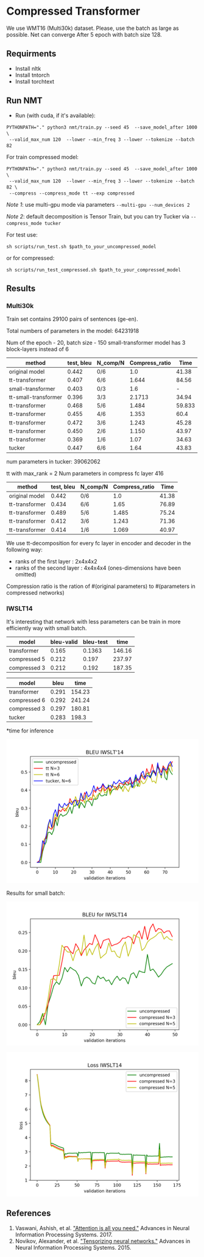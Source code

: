 
# Compressed Transformer

We use WMT16 (Multi30k) dataset. 
Please, use the batch as large as possible. 
Net can converge After 5 epoch with batch size 128.
   
## Requirments

* Install nltk
* Install tntorch
* Install torchtext


## Run NMT

* Run (with cuda, if it's available):

```
PYTHONPATH="." python3 nmt/train.py --seed 45  --save_model_after 1000 \
 --valid_max_num 120  --lower --min_freq 3 --lower --tokenize --batch 82
 ```
 
 
 For train compressed model:

```
PYTHONPATH="." python3 nmt/train.py --seed 45  --save_model_after 1000 \
 --valid_max_num 120  --lower --min_freq 3 --lower --tokenize --batch 82 \
 --compress --compress_mode tt --exp compressed

 ```
 
 _Note 1_: use multi-gpu mode via parameters ```--multi-gpu --num_devices 2``` 
 
 _Note 2_: default decomposition is Tensor Train, but you can try Tucker via ```--compress_mode tucker```
 
 For test use:
 ```
 sh scripts/run_test.sh $path_to_your_uncompressed_model
 ```
 or for compressed:
  ```
 sh scripts/run_test_compressed.sh $path_to_your_compressed_model
 ```
 
## Results

### Multi30k
Train set contains 29100 pairs of sentences (ge-en).
 
Total numbers of parameters in the model:  64231918

Num of the epoch - 20, batch size - 150
small-transformer model has 3 block-layers instead of 6


| method         | test, bleu  | N_comp/N  | Compress_ratio | Time |
|----------------|---------|---------| -------------- |------|
| original model |  0.442 |  0/6   |  1.0 |  41.38 |
| tt-transformer | 0.407 | 6/6 | 1.644 | 84.56 |
| small-transformer | 0.403 | 0/3 | 1.6 | - |
| tt-small-transformer | 0.396 | 3/3 | 2.1713 | 34.94 |
| tt-transformer | 0.468  | 5/6 |  1.484 |  59.833 |
| tt-transformer | 0.455  | 4/6 | 1.353 | 60.4 |
| tt-transformer | 0.472 | 3/6 |  1.243 | 45.28 |
| tt-transformer | 0.450 | 2/6 | 1.150 | 43.97
| tt-transformer | 0.369 | 1/6 | 1.07 | 34.63
| tucker | 0.447 | 6/6 | 1.64 | 43.83 |
 
num parameters in tucker: 39062062

tt with max_rank = 2
Num parameters in compress fc layer 416


| method         | test, bleu  | N_comp/N  | Compress_ratio | Time |
|----------------|---------|---------| -------------- |------|
| original model |  0.442 |  0/6   |  1.0 |  41.38 |
| tt-transformer | 0.434 | 6/6 | 1.65 | 76.89 |
| tt-transformer | 0.489 | 5/6 | 1.485 | 75.24 |
| tt-transformer | 0.412 | 3/6 | 1.243 | 71.36 |
| tt-transformer | 0.414 | 1/6 | 1.069 | 40.97 |


We use tt-decomposition for every fc layer in encoder and decoder  in the following way:
- ranks of the first layer   : 2x4x4x2
- ranks of  the second layer : 4x4x4x4
(ones-dimensions have been omitted)

Compression ratio is the ration of #(original parameters) to #(parameters in compressed networks) 


### IWSLT14

It's interesting that network with less parameters can be train in more efficiently way with small batch.

 | model | bleu-valid | bleu-test | time |
 | ------ | ---- | ---- | ---- |
 | transformer | 0.165 |  0.1363 | 146.16 |
 | compressed 5| 0.212 | 0.197 | 237.97 |
 | compressed 3| 0.212 | 0.192 | 187.35 |
 
 
 | model | bleu| time | 
 | ------ | ---- | ---- |
 | transformer | 0.291 | 154.23 | 
 | compressed 6| 0.292 | 241.24 | 
 | compressed 3| 0.297 | 180.81 |
 | tucker | 0.283 | 198.3 |
 
 
 *time for inference
 
  ![image1](./imgs/full_val_bleu_curve.png)

 
 Results for small batch: 
 
 ![image1](./imgs/val_bleu_curve.png)
 
 
  ![image2](./imgs/val_loss_curve.png)
  
  ## References
1. Vaswani, Ashish, et al. ["Attention is all you need."](https://arxiv.org/abs/1706.03762.pdf) Advances in Neural Information Processing Systems. 2017.
2. Novikov, Alexander, et al. ["Tensorizing neural networks."](https://arxiv.org/pdf/1509.06569.pdf) Advances in Neural Information Processing Systems. 2015.
